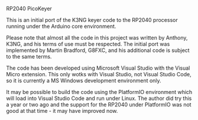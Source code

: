 RP2040 PicoKeyer

This is an initial port of the K3NG keyer code to the RP2040 processor running under the Arduino core environment.

Please note that almost all the code in this project was written by Anthony, K3NG, and his terms of use must be respected. The initial port was implemented by Martin Bradford, G8FXC, and his additional code is subject to the same terms.

The code has been developed using Microsoft Visual Studio with the Visual Micro extension. This only wotks with Visual Studio, not Visual Studio Code, so it is currently a MS Windows development environment only.

It may be possible to build the code using the PlatformIO environment which will load into Visual Studio Code and run under Linux. The author did try this a year or two ago and the support for the RP2040 under PlatformIO was not good at that time - it may have improved now.

